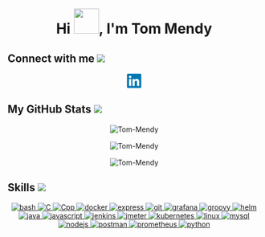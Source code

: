 <h1 align="center">Hi <img src = "https://raw.githubusercontent.com/MartinHeinz/MartinHeinz/master/wave.gif" width="50" height="50">, I'm Tom Mendy</h1>

<h2> Connect with me <img src='https://raw.githubusercontent.com/ShahriarShafin/ShahriarShafin/main/Assets/handshake.gif' width="100"> </h2>

<p align="center">
  <a href="https://linkedin.com/in/tom-mendy" target="blank"><img align="center" src="https://raw.githubusercontent.com/devicons/devicon/master/icons/linkedin/linkedin-original.svg" alt="tom-mendy" height="30" width="30" /></a>
</p>

<h2> My GitHub Stats <img src='https://media1.giphy.com/media/du3J3cXyzhj75IOgvA/giphy.gif?cid=ecf05e47x2g034i9pzwtzzsd3xgg2w9nr94t4tflbbgo3008&rid=giphy.gif' width="40"> </h2>

<p align="center"><img align="center" src="https://github-readme-stats.vercel.app/api?username=Tom-Mendy&show_icons=true&theme=radical" alt="Tom-Mendy" /></p>
<p align="center"><img align="center" src="http://github-readme-streak-stats.herokuapp.com?user=Tom-Mendy&theme=radical" alt="Tom-Mendy" /></p>
<p align="center"><img align="center" src="https://github-readme-stats.vercel.app/api/top-langs/?username=Tom-Mendy&layout=compact&theme=radical" alt="Tom-Mendy" /></p>

<h2> Skills <img src = "https://media2.giphy.com/media/QssGEmpkyEOhBCb7e1/giphy.gif?cid=ecf05e47a0n3gi1bfqntqmob8g9aid1oyj2wr3ds3mg700bl&rid=giphy.gif" width="32"> </h2>

<p align="center">
  <a href="https://gnu.org/software/bash/" target="_blank"> <img src="https://img.shields.io/badge/bash-0d1016?style=for-the-badge&logo=gnubash" alt="bash" /> </a>
  <a href="https://en.wikipedia.org/wiki/C_(programming_language)" target="_blank"> <img src="https://img.shields.io/badge/C-0d1016?style=for-the-badge&logo=c" alt="C" /> </a>
  <a href="https://en.wikipedia.org/wiki/C%2B%2B" target="_blank"> <img src="https://img.shields.io/badge/C++-0d1016?style=for-the-badge&logo=cplusplus" alt="Cpp" /> </a>
  <a href="https://docker.com/" target="_blank"> <img src="https://img.shields.io/badge/docker-0d1016?style=for-the-badge&logo=docker" alt="docker" /> </a>
  <a href="https://expressjs.com" target="_blank"> <img src="https://img.shields.io/badge/express-0d1016?style=for-the-badge&logo=express" alt="express" /> </a>
  <a href="https://git-scm.com/" target="_blank"> <img src="https://img.shields.io/badge/git-0d1016?style=for-the-badge&logo=git" alt="git" /> </a>
  <a href="https://grafana.com/" target="_blank"> <img src="https://img.shields.io/badge/grafana-0d1016?style=for-the-badge&logo=grafana" alt="grafana" /> </a>
  <a href="https://groovy-lang.org/" target="_blank"> <img src="https://img.shields.io/badge/groovy-0d1016?style=for-the-badge&logo=apachegroovy" alt="groovy" /> </a>
  <a href="https://helm.sh/" target="_blank"> <img src="https://img.shields.io/badge/helm-0d1016?style=for-the-badge&logo=helm" alt="helm" /> </a>
  <a href="https://java.com" target="_blank"> <img src="https://img.shields.io/badge/java-0d1016?style=for-the-badge&logo=oracle&logoColor=withe" alt="java" /> </a>
  <a href="https://developer.mozilla.org/en-US/docs/Web/JavaScript" target="_blank"> <img src="https://img.shields.io/badge/java%20script-0d1016?style=for-the-badge&logo=javascript" alt="javascript" /> </a>
  <a href="https://www.jenkins.io" target="_blank"> <img src="https://img.shields.io/badge/jenkins-0d1016?style=for-the-badge&logo=jenkins" alt="jenkins" /> </a>
  <a href="https://jmeter.apache.org/" target="_blank"> <img src="https://img.shields.io/badge/jmeter-0d1016?style=for-the-badge&logo=apachejmeter" alt="jmeter" /> </a>
  <a href="https://kubernetes.io/" target="_blank"> <img src="https://img.shields.io/badge/kubernetes-0d1016?style=for-the-badge&logo=kubernetes" alt="kubernetes" /> </a>
  <a href="https://linux.org/" target="_blank"> <img src="https://img.shields.io/badge/linux-0d1016?style=for-the-badge&logo=linux" alt="linux" /> </a>
  <a href="https://mysql.com/" target="_blank"> <img src="https://img.shields.io/badge/mysql-0d1016?style=for-the-badge&logo=mysql" alt="mysql" /> </a>
  <a href="https://nodejs.org" target="_blank"> <img src="https://img.shields.io/badge/node%20js-0d1016?style=for-the-badge&logo=nodedotjs" alt="nodejs" /> </a>
  <a href="https://postman.com" target="_blank"> <img src="https://img.shields.io/badge/postman-0d1016?style=for-the-badge&logo=postman" alt="postman" /> </a>
  <a href="https://prometheus.io/" target="_blank"> <img src="https://img.shields.io/badge/prometheus-0d1016?style=for-the-badge&logo=prometheus" alt="prometheus" /> </a>
  <a href="https://python.org" target="_blank"> <img src="https://img.shields.io/badge/python-0d1016?style=for-the-badge&logo=python" alt="python" /> </a>
</p>
